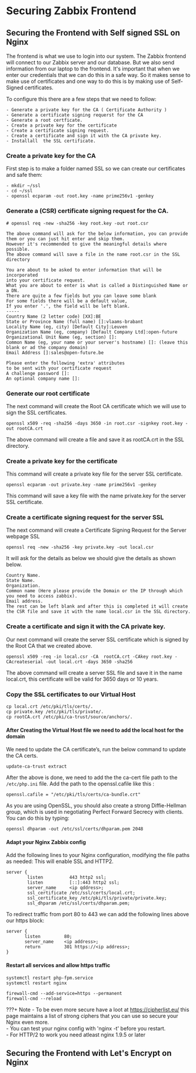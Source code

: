 # Securing Zabbix Frontend

## Securing the Frontend with Self signed SSL on Nginx

The frontend is what we use to login into our system. The Zabbix frontend will connect to our Zabbix server and our database. But we also send information from our laptop to the frontend. It's important that when we enter our credentials that we can do this in a safe way.
So it makes sense to make use of certificates and one way to do this is by making use of Self-Signed certificates.

To configure this there are a few steps that we need to follow:
```
- Generate a private key for the CA ( Certificate Authority )
- Generate a certificate signing requerst for the CA
- Generate a root certficate.
- Create a private key for the certificate
- Create a certificate signing request.
- Create a certificate and sign it with the CA private key.
- Installall  the SSL certificate.
```

### Create a private key for the CA

First step is to make a folder named SSL so we can create our certificates and safe them:

```
- mkdir ~/ssl
- cd ~/ssl
- openssl ecparam -out root.key -name prime256v1 -genkey
```

### Generate a (CSR) certificate signing request for the CA.

```
# openssl req -new -sha256 -key root.key -out root.csr

The above command will ask for the below information, you can provide them or you can just hit enter and skip them.
However it's recommended to give the meaningful details where possible.
The above command will save a file in the name root.csr in the SSL directory

You are about to be asked to enter information that will be incorporated
into your certificate request.
What you are about to enter is what is called a Distinguished Name or a DN.
There are quite a few fields but you can leave some blank
For some fields there will be a default value,
If you enter '.', the field will be left blank.
-----
Country Name (2 letter code) [XX]:BE
State or Province Name (full name) []:vlaams-brabant
Locality Name (eg, city) [Default City]:Leuven
Organization Name (eg, company) [Default Company Ltd]:open-future
Organizational Unit Name (eg, section) []:
Common Name (eg, your name or your server's hostname) []: (leave this blank or ad the company domain)
Email Address []:sales@open-future.be

Please enter the following 'extra' attributes
to be sent with your certificate request
A challenge password []:
An optional company name []:
```

### Generate our root certificate

The next command will create the Root CA certificate which we will use to sign the SSL certificates.

```
openssl x509 -req -sha256 -days 3650 -in root.csr -signkey root.key -out rootCA.crt
```

The above command will create a file and save it as rootCA.crt in the SSL directory.

### Create a private key for the certificate

This command will create a private key file for the server SSL certificate.

```
openssl ecparam -out private.key -name prime256v1 -genkey
```

This command will save a key file with the name private.key for the server SSL certificate.

### Create a certificate signing request for the server SSL

The next command will create a Certificate Signing Request for the Server webpage SSL

```
openssl req -new -sha256 -key private.key -out local.csr
```
It will ask for the details as below we should give the details as shown below.
```
Country Name.
State Name.
Organization.
Common name (Here please provide the Domain or the IP through which you need to access zabbix).
Email address.
The rest can be left blank and after this is completed it will create the CSR file and save it with the name local.csr in the SSL directory.
```

### Create a certificate and sign it with the CA private key.

Our next command will create the server SSL certificate which is signed by the Root CA that we created above.

```
openssl x509 -req -in local.csr -CA  rootCA.crt -CAkey root.key -CAcreateserial -out local.crt -days 3650 -sha256
```

The above command will create a server SSL file and save it in the name local.crt, this certificate will be valid for 3650 days or 10 years.

### Copy the SSL certificates to our Virtual Host

```
cp local.crt /etc/pki/tls/certs/. 
cp private.key /etc/pki/tls/private/.
cp rootCA.crt /etc/pki/ca-trust/source/anchors/.
```
#### After Creating the Virtual Host file we need to add the local host for the domain

We need to update the CA certificate’s, run the below command to update the CA certs.
```
update-ca-trust extract
```

After the above is done, we need to add the the ca-cert file path to the ```/etc/php.ini``` file.
Add the path to the openssl.cafile like this :
```
openssl.cafile = "/etc/pki/tls/certs/ca-bundle.crt"
```

As you are using OpenSSL, you should also create a strong Diffie-Hellman group, which is used in negotiating Perfect Forward Secrecy with clients.
You can do this by typing:

```
openssl dhparam -out /etc/ssl/certs/dhparam.pem 2048
```

#### Adapt your Nginx Zabbix config

Add the following lines to your Nginx configuration, modifying the file paths as needed:
This will enable SSL and HTTP2.

```
server {
        listen          443 http2 ssl;
        listen          [::]:443 http2 ssl;
        server_name     <ip qddress>;
        ssl_certificate /etc/ssl/certs/local.crt;
        ssl_certificate_key /etc/pki/tls/private/private.key;
        ssl_dhparam /etc/ssl/certs/dhparam.pem;
```
To redirect traffic from port 80 to 443 we can add the following lines above our https block:

```
server {
       listen         80;
       server_name    <ip address>;
       return         301 https://<ip address>;
}
```

#### Restart all services and allow https traffic

```
systemctl restart php-fpm.service
systemctl restart nginx

firewall-cmd --add-service=https --permanent
firewall-cmd --reload
```
???+ Note
    - To be even more secure have a loot at https://cipherlist.eu/ this page maintains a list of strong ciphers that you can use so secure your Nginx even more.<br />
    - You can test your nginx config with 'nginx -t' before you restart.<br />
    - For HTTP/2 to work you need atleast nginx 1.9.5 or later



## Securing the Frontend with Let's Encrypt  on Nginx
